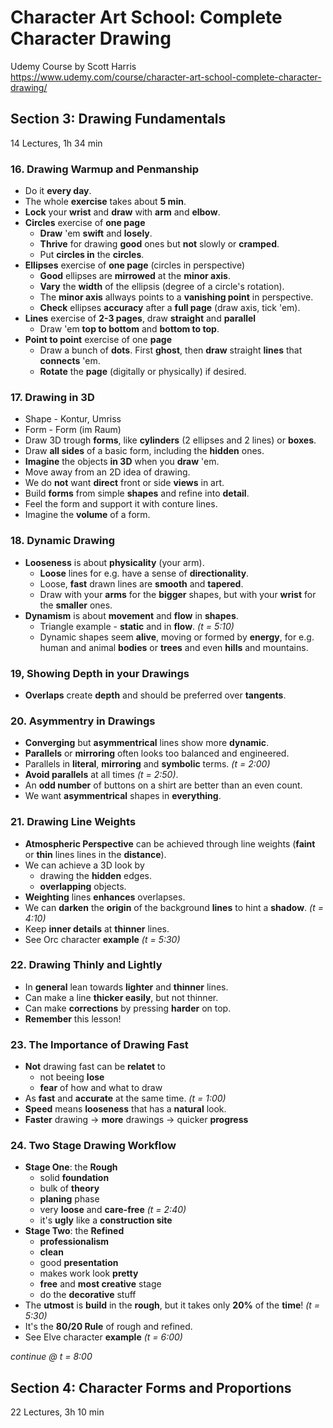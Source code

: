 # Character Art School: Complete Character Drawing
Udemy Course by Scott Harris <br>
<https://www.udemy.com/course/character-art-school-complete-character-drawing/>

## Section 3: Drawing Fundamentals
14 Lectures, 1h 34 min

### 16. Drawing Warmup and Penmanship
* Do it **every day**.
* The whole **exercise** takes about **5 min**.
* **Lock** your **wrist** and **draw** with **arm** and **elbow**.
* **Circles** exercise of **one page**
    * **Draw** 'em **swift** and **losely**.
    * **Thrive** for drawing **good** ones but **not** slowly or **cramped**.
    * Put **circles in** the **circles**.
* **Ellipses** exercise of **one page** (circles in perspective)
    * **Good** ellipses are **mirrowed** at the **minor axis**.
    * **Vary** the **width** of the ellipsis (degree of a circle's rotation).
    * The **minor axis** allways points to a **vanishing point** in perspective.
    * **Check** ellipses **accuracy** after a **full page** (draw axis, tick 'em).
* **Lines** exercise of **2-3 pages**, draw **straight** and **parallel**
    * Draw 'em **top to bottom** and **bottom to top**.
* **Point to point** exercise of one **page**
    * Draw a bunch of **dots**. First **ghost**, then **draw** straight **lines** that **connects** 'em.
    * **Rotate** the **page** (digitally or physically) if desired.

### 17. Drawing in 3D
* Shape - Kontur, Umriss
* Form - Form (im Raum)
* Draw 3D trough **forms**, like **cylinders** (2 ellipses and 2 lines) or **boxes**.
* Draw **all sides** of a basic form, including the **hidden** ones.
* **Imagine** the objects **in 3D** when you **draw** 'em.
* Move away from an 2D idea of drawing.
* We do **not** want **direct** front or side **views** in art.
* Build **forms** from simple **shapes** and refine into **detail**.
* Feel the form and support it with conture lines.
* Imagine the **volume** of a form.

### 18. Dynamic Drawing
* **Looseness** is about **physicality** (your arm).
    * **Loose** lines for e.g. have a sense of **directionality**.
    * Loose, **fast** drawn lines are **smooth** and **tapered**.
    * Draw with your **arms** for the **bigger** shapes, but with your **wrist** for the **smaller** ones.
* **Dynamism** is about **movement** and **flow** in **shapes**.
    * Triangle example - **static** and in **flow**. *(t = 5:10)*
    * Dynamic shapes seem **alive**, moving or formed by **energy**, for e.g. human and animal **bodies** or **trees** and even **hills** and mountains.

### 19, Showing Depth in your Drawings
* **Overlaps** create **depth** and should be preferred over **tangents**.

### 20. Asymmentry in Drawings
* **Converging** but **asymmentrical** lines show more **dynamic**.
* **Parallels** or **mirroring** often looks too balanced and engineered.
* Parallels in **literal**, **mirroring** and **symbolic** terms. *(t = 2:00)*
* **Avoid parallels** at all times *(t = 2:50)*.
* An **odd number** of buttons on a shirt are better than an even count.
* We want **asymmentrical** shapes in **everything**.

### 21. Drawing Line Weights
* **Atmospheric Perspective** can be achieved through line weights (**faint** or **thin** lines lines in the **distance**).
* We can achieve a 3D look by
    * drawing the **hidden** edges.
    * **overlapping** objects.
* **Weighting** lines **enhances** overlapses.
* We can **darken** the **origin** of the background **lines** to hint a **shadow**. *(t = 4:10)*
* Keep **inner details** at **thinner** lines.
* See Orc character **example** *(t = 5:30)*

### 22. Drawing Thinly and Lightly
* In **general** lean towards **lighter** and **thinner** lines.
* Can make a line **thicker easily**, but not thinner.
* Can make **corrections** by pressing **harder** on top.
* **Remember** this lesson!

### 23. The Importance of Drawing Fast
* **Not** drawing fast can be **relatet** to
    * not beeing **lose**
    * **fear** of how and what to draw
* As **fast** and **accurate** at the same time. *(t = 1:00)*
* **Speed** means **looseness** that has a **natural** look.
* **Faster** drawing -> **more** drawings -> quicker **progress**

### 24. Two Stage Drawing Workflow
* **Stage One**: the **Rough**
    * solid **foundation**
    * bulk of **theory**
    * **planing** phase
    * very **loose** and **care-free** *(t = 2:40)*
    * it's **ugly** like a **construction site**
* **Stage Two**: the **Refined**
    * **professionalism**
    * **clean**
    * good **presentation**
    * makes work look **pretty**
    * **free** and **most creative** stage
    * do the **decorative** stuff
* The **utmost** is **build** in the **rough**, but it takes only **20%** of the **time**! *(t = 5:30)*
* It's the **80/20 Rule** of rough and refined.
* See Elve character **example** *(t = 6:00)*

*continue @ t = 8:00*



## Section 4: Character Forms and Proportions
22 Lectures, 3h 10 min